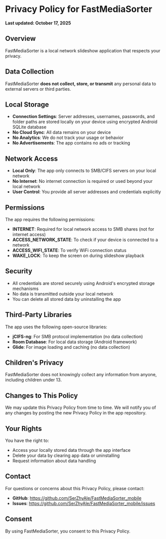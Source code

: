 # Privacy Policy for FastMediaSorter

**Last updated: October 17, 2025**

## Overview
FastMediaSorter is a local network slideshow application that respects your privacy.

## Data Collection
FastMediaSorter **does not collect, store, or transmit** any personal data to external servers or third parties.

## Local Storage
- **Connection Settings**: Server addresses, usernames, passwords, and folder paths are stored locally on your device using encrypted Android SQLite database
- **No Cloud Sync**: All data remains on your device
- **No Analytics**: We do not track your usage or behavior
- **No Advertisements**: The app contains no ads or tracking

## Network Access
- **Local Only**: The app only connects to SMB/CIFS servers on your local network
- **No Internet**: No internet connection is required or used beyond your local network
- **User Control**: You provide all server addresses and credentials explicitly

## Permissions
The app requires the following permissions:

- **INTERNET**: Required for local network access to SMB shares (not for internet access)
- **ACCESS_NETWORK_STATE**: To check if your device is connected to a network
- **ACCESS_WIFI_STATE**: To verify WiFi connection status
- **WAKE_LOCK**: To keep the screen on during slideshow playback

## Security
- All credentials are stored securely using Android's encrypted storage mechanisms
- No data is transmitted outside your local network
- You can delete all stored data by uninstalling the app

## Third-Party Libraries
The app uses the following open-source libraries:
- **jCIFS-ng**: For SMB protocol implementation (no data collection)
- **Room Database**: For local data storage (Android framework)
- **Glide**: For image loading and caching (no data collection)

## Children's Privacy
FastMediaSorter does not knowingly collect any information from anyone, including children under 13.

## Changes to This Policy
We may update this Privacy Policy from time to time. We will notify you of any changes by posting the new Privacy Policy in the app repository.

## Your Rights
You have the right to:
- Access your locally stored data through the app interface
- Delete your data by clearing app data or uninstalling
- Request information about data handling

## Contact
For questions or concerns about this Privacy Policy, please contact:
- **GitHub**: https://github.com/SerZhyAle/FastMediaSorter_mobile
- **Issues**: https://github.com/SerZhyAle/FastMediaSorter_mobile/issues

## Consent
By using FastMediaSorter, you consent to this Privacy Policy.
